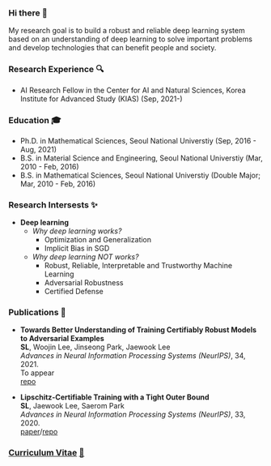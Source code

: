 ### Hi there 👋

My research goal is to build a robust and reliable deep learning system based on an understanding of deep learning to solve important problems and develop technologies that can benefit people and society.

### Research Experience 🔍
- AI Research Fellow in the Center for AI and Natural Sciences, Korea Institute for Advanced Study (KIAS) (Sep, 2021-)

### Education 🎓
- Ph.D. in Mathematical Sciences, Seoul National Universtiy (Sep, 2016 - Aug, 2021)
- B.S. in Material Science and Engineering, Seoul National Universtiy (Mar, 2010 - Feb, 2016)
- B.S. in Mathematical Sciences, Seoul National Universtiy (Double Major; Mar, 2010 - Feb, 2016)


### Research Intersests ✨
- **Deep learning**
    - _Why deep learning works?_
        - Optimization and Generalization
        - Implicit Bias in SGD 
    - _Why deep learning NOT works?_
        - Robust, Reliable, Interpretable and Trustworthy Machine Learning
        - Adversarial Robustness
        - Certified Defense

### Publications 📝
- **Towards Better Understanding of Training Certifiably Robust Models to Adversarial Examples**<br>
**SL**, Woojin Lee, Jinseong Park, Jaewook Lee<br>
_Advances in Neural Information Processing Systems (NeurIPS)_, 34, 2021.<br>
To appear<br>
[repo](https://github.com/sungyoon-lee/LossLandscapeMatters)

- **Lipschitz-Certifiable Training with a Tight Outer Bound**<br>
**SL**, Jaewook Lee, Saerom Park<br>
_Advances in Neural Information Processing Systems (NeurIPS)_, 33, 2020.<br>
[paper](https://proceedings.neurips.cc//paper/2020/hash/c46482dd5d39742f0bfd417b492d0e8e-Abstract.html)/[repo](https://github.com/sungyoon-lee/bcp)

### [Curriculum Vitae](https://www.notion.so/sungyoonlee/Sungyoon-Lee-18f9f5626aa54a55a7ee01cf1cbac224#1cdc13facdfa4285b42512afafcbd94d) [🌱](./cv.pdf)


<!--
**sungyoon-lee/sungyoon-lee** is a ✨ _special_ ✨ repository because its `README.md` (this file) appears on your GitHub profile.

Here are some ideas to get you started:

- 🔭 I’m currently working on ...
- 🌱 I’m currently learning ...
- 👯 I’m looking to collaborate on ...
- 🤔 I’m looking for help with ...
- 💬 Ask me about ...
- 📫 How to reach me: ...
- 😄 Pronouns: ...
- ⚡ Fun fact: ...
-->
